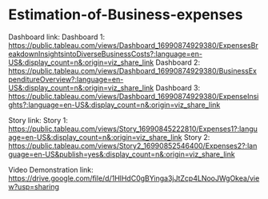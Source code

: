 # Estimation-of-Business-expenses

Dashboard link: 
Dashboard 1: https://public.tableau.com/views/Dashboard_16990874929380/ExpensesBreakdownInsightsintoDiverseBusinessCosts?:language=en-US&:display_count=n&:origin=viz_share_link
Dashboard 2: https://public.tableau.com/views/Dashboard_16990874929380/BusinessExpenditureOverview?:language=en-US&:display_count=n&:origin=viz_share_link
Dashboard 3: https://public.tableau.com/views/Dashboard_16990874929380/ExpenseInsights?:language=en-US&:display_count=n&:origin=viz_share_link

Story link:
Story 1: https://public.tableau.com/views/Story_16990845222810/Expenses1?:language=en-US&:display_count=n&:origin=viz_share_link
Story 2: https://public.tableau.com/views/Story2_16990852546400/Expenses2?:language=en-US&publish=yes&:display_count=n&:origin=viz_share_link

Video Demonstration link: https://drive.google.com/file/d/1HlHdC0gBYinga3jJtZcp4LNooJWgOkea/view?usp=sharing
